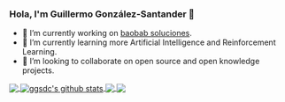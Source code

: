 ### Hola, I'm Guillermo González-Santander 👋

- 🔭 I’m currently working on [baobab soluciones](https://baobabsoluciones.es/).
- 🌱 I’m currently learning more Artificial Intelligence and Reinforcement Learning.
- 👯 I’m looking to collaborate on open source and open knowledge projects.


<a href="https://github.com/ggsdc">
  <img align="center" src="https://github-readme-stats.vercel.app/api/top-langs/?username=ggsdc&theme=light&hide_langs_below=1" />
</a>

<a href="https://github.com/ggsdc">
 <img align="center" src="https://github-readme-stats.vercel.app/api?username=ggsdc&show_icons=true&theme=light&line_height=27" alt="ggsdc's github stats"/>
</a>

<a href="https://github.com/baobabsoluciones/corn">
  <img align="center" src="https://github-readme-stats.vercel.app/api/pin/?username=baobabsoluciones&repo=corn&theme=light" />

</a>
<a href="https://github.com/ggsdc/tsp-solvers">
 <img align="center" src="https://github-readme-stats.vercel.app/api/pin/?username=ggsdc&repo=tsp-solvers&theme=light" />
</a>
